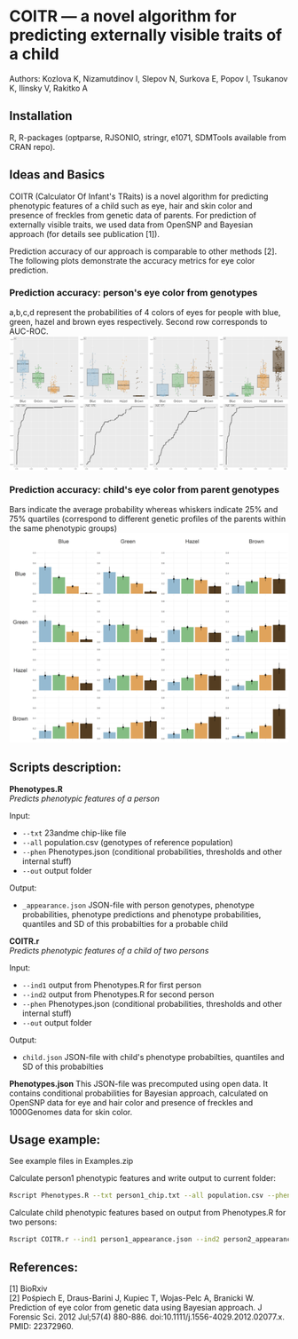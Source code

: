 COITR — a novel algorithm for predicting externally visible traits of а child
=================================================

Authors: Kozlova K, Nizamutdinov I, Slepov N, Surkova E, Popov I, Tsukanov K, Ilinsky V, Rakitko A 


Installation
------------------------------------------------

R, R-packages (optparse, RJSONIO, stringr, e1071, SDMTools available from CRAN repo).


Ideas and Basics
-------------------
COITR (Calculator Of Infant's TRaits) is a novel algorithm for predicting phenotypic features of a child such as eye, hair and skin color and presence of freckles from genetic data of parents. For prediction of externally visible traits, we used data from OpenSNP and Bayesian approach (for details see publication [1]).


Prediction accuracy of our approach is comparable to other methods [2]. The following plots demonstrate the accuracy metrics for eye color prediction.


### Prediction accuracy: person's eye color from genotypes
a,b,c,d represent the probabilities of 4 colors of eyes for people with blue, green, hazel and brown eyes respectively. Second row corresponds to AUC-ROC.
![](Plots/prob.png)  


### Prediction accuracy: child's eye color from parent genotypes
Bars indicate the average probability whereas whiskers indicate 25% and 75% quartiles (correspond to different genetic profiles of the parents within the same phenotypic groups)
![](Plots/children_barplots_eyes.png)  


Scripts description:
---------------------

**Phenotypes.R**     
*Predicts phenotypic features of a person*

Input:  
* `--txt`  23andme chip-like file
* `--all`  population.csv (genotypes of reference population)
* `--phen` Phenotypes.json (conditional probabilities, thresholds and other internal stuff)
* `--out`  output folder

Output:  
* `_appearance.json` JSON-file with person genotypes, phenotype probabilities, phenotype predictions and phenotype probabilities, quantiles and SD of this probabilties for a probable child


**COITR.r**     
*Predicts phenotypic features of a child of two persons*

Input:  
* `--ind1` output from Phenotypes.R for first person
* `--ind2` output from Phenotypes.R for second person
* `--phen` Phenotypes.json (conditional probabilities, thresholds and other internal stuff)
* `--out`  output folder

Output:  
* `child.json` JSON-file with child's phenotype probabilties, quantiles and SD of this probabilties


**Phenotypes.json**
This JSON-file was precomputed using open data. It contains conditional probabilities for Bayesian approach, calculated on OpenSNP data for eye and hair color and presence of freckles and 1000Genomes data for skin color.

Usage example:
-------------------------
See example files in Examples.zip

Calculate person1 phenotypic features and write output to current folder:    
```bash
Rscript Phenotypes.R --txt person1_chip.txt --all population.csv --phen Phenotypes.json --out ./
```

Calculate child phenotypic features based on output from Phenotypes.R for two persons:    
```bash
Rscript COITR.r --ind1 person1_appearance.json --ind2 person2_appearance.json --phen Phenotypes.json --out ./
```

References:
----------------------
[1] BioRxiv  
[2] Pośpiech E, Draus-Barini J, Kupiec T, Wojas-Pelc A, Branicki W. Prediction of eye color from genetic data using Bayesian approach. J Forensic Sci. 2012 Jul;57(4) 880-886. doi:10.1111/j.1556-4029.2012.02077.x. PMID: 22372960.

